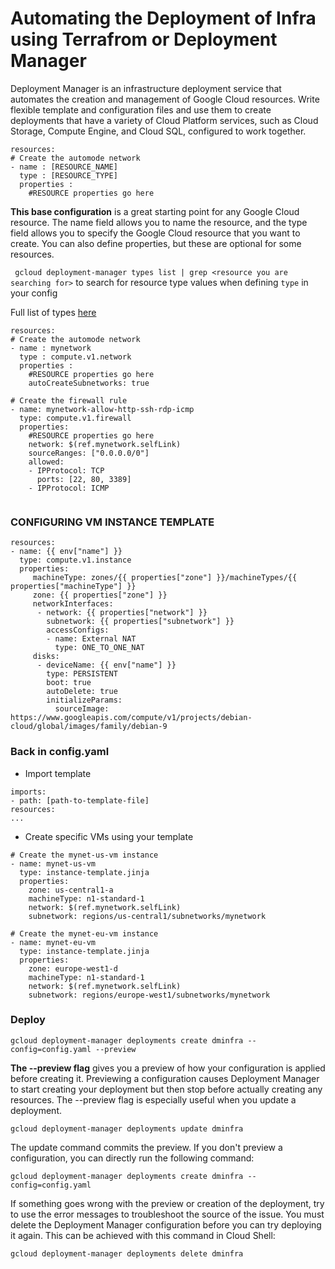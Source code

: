 # Automating the Deployment of Infra using Terrafrom or Deployment Manager
Deployment Manager is an infrastructure deployment service that automates the creation and management of Google Cloud resources. Write flexible template and configuration files and use them to create deployments that have a variety of Cloud Platform services, such as Cloud Storage, Compute Engine, and Cloud SQL, configured to work together.

```
resources:
# Create the automode network
- name : [RESOURCE_NAME]
  type : [RESOURCE_TYPE]
  properties :
    #RESOURCE properties go here
```
**This base configuration** is a great starting point for any Google Cloud resource. The name field allows you to name the resource, and the type field allows you to specify the Google Cloud resource that you want to create. You can also define properties, but these are optional for some resources.

``` gcloud deployment-manager types list | grep <resource you are searching for>``` to search for resource type values when defining ```type``` in your config 

Full list of types [here](https://cloud.google.com/deployment-manager/docs/configuration/supported-resource-types)

```
resources:
# Create the automode network
- name : mynetwork
  type : compute.v1.network
  properties :
    #RESOURCE properties go here
    autoCreateSubnetworks: true

# Create the firewall rule
- name: mynetwork-allow-http-ssh-rdp-icmp
  type: compute.v1.firewall
  properties:
    #RESOURCE properties go here
    network: $(ref.mynetwork.selfLink)
    sourceRanges: ["0.0.0.0/0"]
    allowed:
    - IPProtocol: TCP
      ports: [22, 80, 3389]
    - IPProtocol: ICMP
    
```

### CONFIGURING VM INSTANCE TEMPLATE

```
resources:
- name: {{ env["name"] }}
  type: compute.v1.instance  
  properties:
     machineType: zones/{{ properties["zone"] }}/machineTypes/{{ properties["machineType"] }}
     zone: {{ properties["zone"] }}
     networkInterfaces:
      - network: {{ properties["network"] }}
        subnetwork: {{ properties["subnetwork"] }}
        accessConfigs:
        - name: External NAT
          type: ONE_TO_ONE_NAT
     disks:
      - deviceName: {{ env["name"] }}
        type: PERSISTENT
        boot: true
        autoDelete: true
        initializeParams:
          sourceImage: https://www.googleapis.com/compute/v1/projects/debian-cloud/global/images/family/debian-9
 ```
 
 ### Back in config.yaml
 
 - Import template
 ```
 imports: 
 - path: [path-to-template-file]
 resources: 
 ...
 ```
- Create specific VMs using your template
```
# Create the mynet-us-vm instance
- name: mynet-us-vm
  type: instance-template.jinja
  properties:
    zone: us-central1-a
    machineType: n1-standard-1
    network: $(ref.mynetwork.selfLink)
    subnetwork: regions/us-central1/subnetworks/mynetwork

# Create the mynet-eu-vm instance
- name: mynet-eu-vm
  type: instance-template.jinja
  properties:
    zone: europe-west1-d
    machineType: n1-standard-1
    network: $(ref.mynetwork.selfLink)  
    subnetwork: regions/europe-west1/subnetworks/mynetwork
 ```
 
### Deploy
```
gcloud deployment-manager deployments create dminfra --config=config.yaml --preview
```
**The --preview flag** gives you a preview of how your configuration is applied before creating it. Previewing a configuration causes Deployment Manager to start creating your deployment but then stop before actually creating any resources.  The --preview flag is especially useful when you update a deployment.

```gcloud deployment-manager deployments update dminfra``` 

The update command commits the preview. If you don't preview a configuration, you can directly run the following command:

```
gcloud deployment-manager deployments create dminfra --config=config.yaml
```

If something goes wrong with the preview or creation of the deployment, try to use the error messages to troubleshoot the source of the issue. You must delete the Deployment Manager configuration before you can try deploying it again. This can be achieved with this command in Cloud Shell:

```gcloud deployment-manager deployments delete dminfra```
